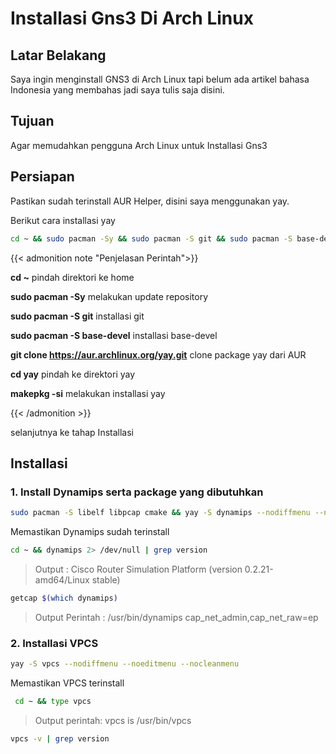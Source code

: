 # Installasi Gns3 Di Arch Linux


## Latar Belakang

Saya ingin menginstall GNS3 di Arch Linux tapi belum ada artikel bahasa Indonesia yang membahas jadi saya tulis saja disini.

## Tujuan

Agar memudahkan pengguna Arch Linux untuk Installasi Gns3

## Persiapan

Pastikan sudah terinstall AUR Helper, disini saya menggunakan yay.

Berikut cara installasi yay

```bash
cd ~ && sudo pacman -Sy && sudo pacman -S git && sudo pacman -S base-devel && git clone https://aur.archlinux.org/yay.git && cd yay && makepkg -si
```

{{< admonition note "Penjelasan Perintah">}}

**cd ~** pindah direktori ke home

**sudo pacman -Sy** melakukan update repository

**sudo pacman -S git** installasi git

**sudo pacman -S base-devel** installasi base-devel

**git clone https://aur.archlinux.org/yay.git** clone package yay dari AUR

**cd yay** pindah ke direktori yay

**makepkg -si** melakukan installasi yay

{{< /admonition >}}

selanjutnya ke tahap Installasi

## Installasi

### 1. Install Dynamips serta package yang dibutuhkan

```bash
sudo pacman -S libelf libpcap cmake && yay -S dynamips --nodiffmenu --noeditmenu --nocleanmenu && sudo setcap cap_net_admin,cap_net_raw=ep $(which dynamips)
```

Memastikan Dynamips sudah terinstall

```bash
cd ~ && dynamips 2> /dev/null | grep version
```

> Output : Cisco Router Simulation Platform (version 0.2.21-amd64/Linux stable)

```bash
getcap $(which dynamips)
```

> Output Perintah : /usr/bin/dynamips cap_net_admin,cap_net_raw=ep

### 2. Installasi VPCS

```bash
yay -S vpcs --nodiffmenu --noeditmenu --nocleanmenu
```

Memastikan VPCS terinstall

```bash
 cd ~ && type vpcs
```

> Output perintah: vpcs is /usr/bin/vpcs

```bash
vpcs -v | grep version
```

